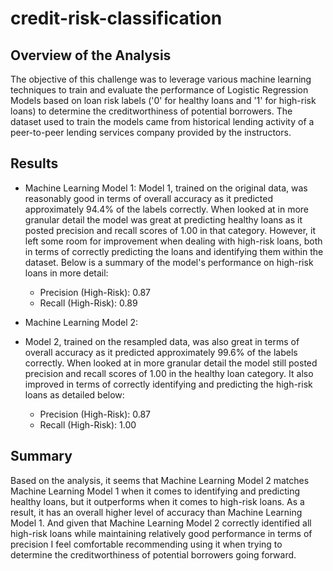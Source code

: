 # credit-risk-classification

## Overview of the Analysis
The objective of this challenge was to leverage various machine learning techniques to train and evaluate the performance of Logistic Regression Models based on loan risk labels ('0' for healthy loans and '1' for high-risk loans) to determine the creditworthiness of potential borrowers. The dataset used to train the models came from historical lending activity of a peer-to-peer lending services company provided by the instructors.

## Results
* Machine Learning Model 1:
Model 1, trained on the original data, was reasonably good in terms of overall accuracy as it predicted approximately 94.4% of the labels correctly. When looked at in more granular detail the model was great at predicting healthy loans as it posted precision and recall scores of 1.00 in that category. However, it left some room for improvement when dealing with high-risk loans, both in terms of correctly predicting the loans and identifying them within the dataset. Below is a summary of the model's performance on high-risk loans in more detail:
    *  Precision (High-Risk): 0.87
    *  Recall (High-Risk): 0.89

* Machine Learning Model 2:
* Model 2, trained on the resampled data, was also great in terms of overall accuracy as it predicted approximately 99.6% of the labels correctly. When looked at in more granular detail the model still posted precision and recall scores of 1.00 in the healthy loan category. It also improved in terms of correctly identifying and predicting the high-risk loans as detailed below:
    *  Precision (High-Risk): 0.87
    *  Recall (High-Risk): 1.00

## Summary
Based on the analysis, it seems that Machine Learning Model 2 matches Machine Learning Model 1 when it comes to identifying and predicting healthy loans, but it outperforms when it comes to high-risk loans. As a result, it has an overall higher level of accuracy than Machine Learning Model 1. And given that Machine Learning Model 2 correctly identified all high-risk loans while maintaining relatively good performance in terms of precision I feel comfortable recommending using it when trying to determine the creditworthiness of potential borrowers going forward.
